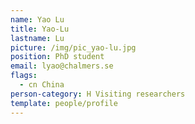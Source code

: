 ```yaml
---
name: Yao Lu
title: Yao-Lu
lastname: Lu
picture: /img/pic_yao-lu.jpg
position: PhD student
email: lyao@chalmers.se
flags:
  - cn China
person-category: H Visiting researchers
template: people/profile
---
```


